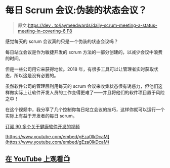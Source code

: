 # 每日 Scrum 会议:伪装的状态会议？

> 原文:[https://dev . to/jaymeedwards/daily-scrum-meeting-a-status-meeting-in-covering-6 F8](https://dev.to/jaymeedwards/daily-scrum-meeting-a-status-meeting-in-disguise-6f8)

感觉每天的 scrum 会议真的只是一个伪装的状态会议吗？

每日站立会议是作为敏捷开发的 scrum 方法的一部分创建的，以减少会议中浪费的时间。

但是一些公司用它来获得地位。2018 年，有很多工具可以让管理者实时获取状态，所以这是没有必要的。

虽然软件公司的管理层利用每天的 scrum 会议来收集状态很有诱惑力，但他们这样做实际上让软件开发人员的工作变得更难了——并且将他们的软件项目置于风险之中！

在这个视频中，我分享了几个控制你每日站立会议的技巧，这样你就可以运行一个实际上有益于开发者的每日 scrum。

[订阅 90 多个关于健康软件开发的视频](https://youtube.com/c/JaymeEdwardsmedia?sub_confirmation=1)

[https://www.youtube.com/embed/gEza0lkDcaM](https://www.youtube.com/embed/gEza0lkDcaM)

## [](#watch-on-youtube)[在 YouTube 上观看📺](https://www.youtube.com/watch?v=gEza0lkDcaM&index=1&list=PL32pD389V8xt_znF-pvOl7OP_xNfnkGgq)